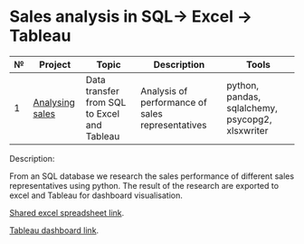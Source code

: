 # Sales analysis in SQL-> Excel -> Tableau
| № | Project   | Topic   |Description                                                    | Tools |
|---|----------|--------|------------------------------------------------------------|-------------|
|1  |[Analysing sales](https://github.com/Susan-Calvin/Sales-analysis-in-SQL-Excel-Tableau/blob/main/SQL_Excel_Tableau.ipynb)|Data transfer from SQL to Excel and Tableau|Analysis of performance of sales representatives|python, pandas, sqlalchemy, psycopg2, xlsxwriter|

Description:

From an SQL database we research the sales performance of different sales representatives using python. The result of the research are exported to excel and Tableau for dashboard visualisation. 

[Shared excel spreadsheet link](https://docs.google.com/spreadsheets/d/10Jt5K3catL6SpedqpWEEAGEbwMSolpWR/edit?usp=sharing&ouid=102290911037493389308&rtpof=true&sd=true). 

[Tableau dashboard link](https://public.tableau.com/views/SalesAnalysisProject_16594313729070/MyDashboard?:language=en-US&publish=yes&:display_count=n&:origin=viz_share_link).
